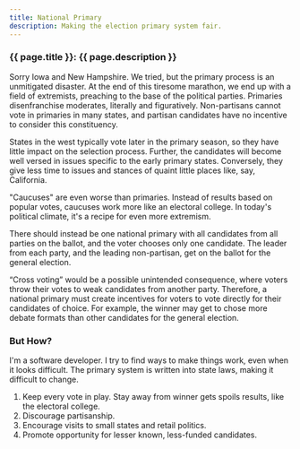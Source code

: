 ```yaml
---
title: National Primary
description: Making the election primary system fair.
---
```

### {{ page.title }}: {{ page.description }}

Sorry Iowa and New Hampshire. We tried, but the primary process is an unmitigated disaster. At the end of this tiresome marathon, we end up with a field of extremists, preaching to the base of the political parties. Primaries disenfranchise moderates, literally and figuratively. Non-partisans cannot vote in primaries in many states, and partisan candidates have no incentive to consider this constituency.

States in the west typically vote later in the primary season, so they have little impact on the selection process. Further, the candidates will become well versed in issues specific to the early primary states. Conversely, they give less time to issues and stances of quaint little places like, say, California.

"Caucuses" are even worse than primaries. Instead of results based on popular votes, caucuses work
more like an electoral college. In today's political climate, it's a recipe for even more extremism.

There should instead be one national primary with all candidates from all parties on the ballot, and the voter chooses only one candidate. The leader from each party, and the leading non-partisan, get on the ballot for the general election.

“Cross voting” would be a possible unintended consequence, where voters throw their votes to weak candidates from another party. Therefore, a national primary must create incentives for voters to vote directly for their candidates of choice. For example, the winner may get to chose more debate
formats than other candidates for the general election.

### But How?

I'm a software developer. I try to find ways to make things work, even when it looks difficult. The
primary system is written into state laws, making it difficult to change.

1. Keep every vote in play. Stay away from winner gets spoils results, like the electoral college.
2. Discourage partisanship.
3. Encourage visits to small states and retail politics.
4. Promote opportunity for lesser known, less-funded candidates.


